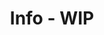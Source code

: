 <script>const page = "info"</script>
<h1><center><b>Info - WIP</b></center></h1>
<div class="conversionArea center">
</div>